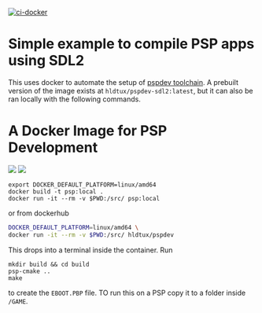 [![ci-docker](https://github.com/humbertodias/docker-pspdev-sdl2/actions/workflows/deploy.yml/badge.svg)](https://github.com/humbertodias/docker-pspdev-sdl2/actions/workflows/deploy.yml)

# Simple example to compile PSP apps using SDL2

This uses docker to automate the setup of [pspdev toolchain](https://pspdev.github.io/). A prebuilt version of the image exists at `hldtux/pspdev-sdl2:latest`, but it can also be ran locally with the following commands. 

# A Docker Image for PSP Development

[![](https://images.microbadger.com/badges/image/hldtux/pspdev-sdl2.svg)](https://microbadger.com/images/hldtux/pspdev-sdl2)
[![](https://img.shields.io/docker/pulls/hldtux/pspdev-sdl2.svg?maxAge=604800)](https://hub.docker.com/r/hldtux/pspdev-sdl2/)

```shell
export DOCKER_DEFAULT_PLATFORM=linux/amd64
docker build -t psp:local .
docker run -it --rm -v $PWD:/src/ psp:local
```

or from dockerhub
```sh
DOCKER_DEFAULT_PLATFORM=linux/amd64 \
docker run -it --rm -v $PWD:/src/ hldtux/pspdev
```

This drops into a terminal inside the container. Run 

```shell
mkdir build && cd build
psp-cmake ..
make
```

to create the `EBOOT.PBP` file. TO run this on a PSP copy it to a folder inside `/GAME`.

